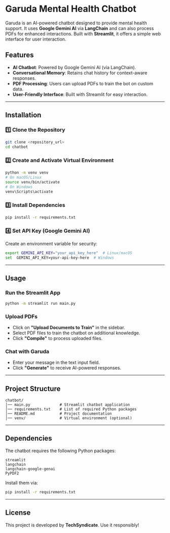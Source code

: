 # Garuda Mental Health Chatbot

Garuda is an AI-powered chatbot designed to provide mental health support. It uses **Google Gemini AI** via **LangChain** and can also process PDFs for enhanced interactions. Built with **Streamlit**, it offers a simple web interface for user interaction.

## Features
- **AI Chatbot**: Powered by Google Gemini AI (via LangChain).
- **Conversational Memory**: Retains chat history for context-aware responses.
- **PDF Processing**: Users can upload PDFs to train the bot on custom data.
- **User-Friendly Interface**: Built with Streamlit for easy interaction.

---

## Installation

### 1️⃣ **Clone the Repository**
```bash
git clone <repository_url>
cd chatbot
```

### 2️⃣ **Create and Activate Virtual Environment**
```bash
python -m venv venv
# On macOS/Linux
source venv/bin/activate
# On Windows
venv\Scripts\activate
```

### 3️⃣ **Install Dependencies**
```bash
pip install -r requirements.txt
```

### 4️⃣ **Set API Key** (Google Gemini AI)
Create an environment variable for security:
```bash
export GEMINI_API_KEY="your_api_key_here"  # Linux/macOS
set  GEMINI_API_KEY=your-api-key-here  # Windows
```

---

## Usage

### Run the Streamlit App
```bash
python -m streamlit run main.py
```

### Upload PDFs
- Click on **"Upload Documents to Train"** in the sidebar.
- Select PDF files to train the chatbot on additional knowledge.
- Click **"Compile"** to process uploaded files.

### Chat with Garuda
- Enter your message in the text input field.
- Click **"Generate"** to receive AI-powered responses.

---

## Project Structure
```
chatbot/
│── main.py             # Streamlit chatbot application
│── requirements.txt    # List of required Python packages
│── README.md           # Project documentation
│── venv/               # Virtual environment (optional)
```

---

## Dependencies
The chatbot requires the following Python packages:
```
streamlit
langchain
langchain-google-genai
PyPDF2
```
Install them via:
```bash
pip install -r requirements.txt
```

---

## License
This project is developed by **TechSyndicate**. Use it responsibly!


